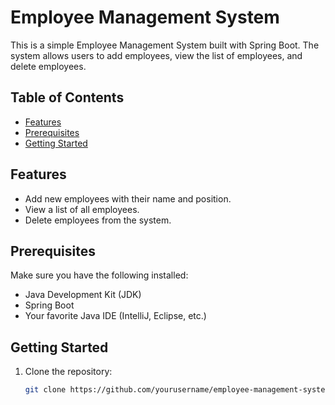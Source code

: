# Employee Management System

This is a simple Employee Management System built with Spring Boot. The system allows users to add employees, view the list of employees, and delete employees.

## Table of Contents

- [Features](#features)
- [Prerequisites](#prerequisites)
- [Getting Started](#getting-started)

## Features

- Add new employees with their name and position.
- View a list of all employees.
- Delete employees from the system.

## Prerequisites

Make sure you have the following installed:

- Java Development Kit (JDK)
- Spring Boot
- Your favorite Java IDE (IntelliJ, Eclipse, etc.)

## Getting Started

1. Clone the repository:

   ```bash
   git clone https://github.com/yourusername/employee-management-system.git
